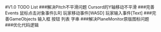 #V1.0 TODO List
###解决Pitch不平滑问题
Cursord的Y轴移动不平滑
###完善Events
鼠标点击对象事件[LR]
玩家移动事件[WASD]
玩家输入事件[Text]
###完善GameObjects
输入框
按钮
列表
字串
###解决PlaneMonitor原版图标问题
###优化代码逻辑